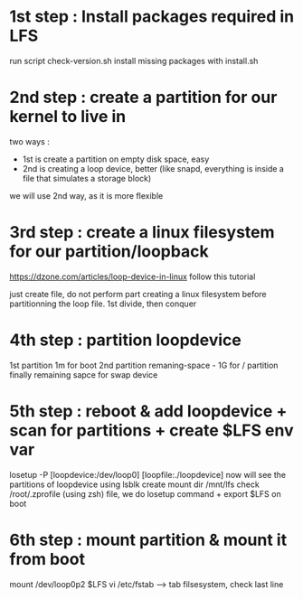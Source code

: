 # 1st step : Install packages required in LFS

run script check-version.sh
install missing packages with install.sh

# 2nd step : create a partition for our kernel to live in

two ways : 
 - 1st is create a partition on empty disk space, easy
 - 2nd is creating a loop device, better (like snapd, everything is inside a file that simulates a storage block)

we will use 2nd way, as it is more flexible

# 3rd step : create a linux filesystem for our partition/loopback
https://dzone.com/articles/loop-device-in-linux
follow this tutorial

just create file, do not perform part creating a linux filesystem before partitionning the loop file.
1st divide, then conquer

# 4th step : partition loopdevice
1st partition 1m for boot
2nd partition remaning-space - 1G for / partition
finally remaining sapce for swap device

# 5th step : reboot & add loopdevice + scan for partitions + create $LFS env var
losetup -P [loopdevice:/dev/loop0] [loopfile:./loopdevice]
now will see the partitions of loopdevice using lsblk
create mount dir /mnt/lfs
check /root/.zprofile (using zsh) file, we do losetup command + export $LFS on boot

# 6th step : mount partition & mount it from boot
mount /dev/loop0p2 $LFS
vi /etc/fstab --> tab filsesystem, check last line
